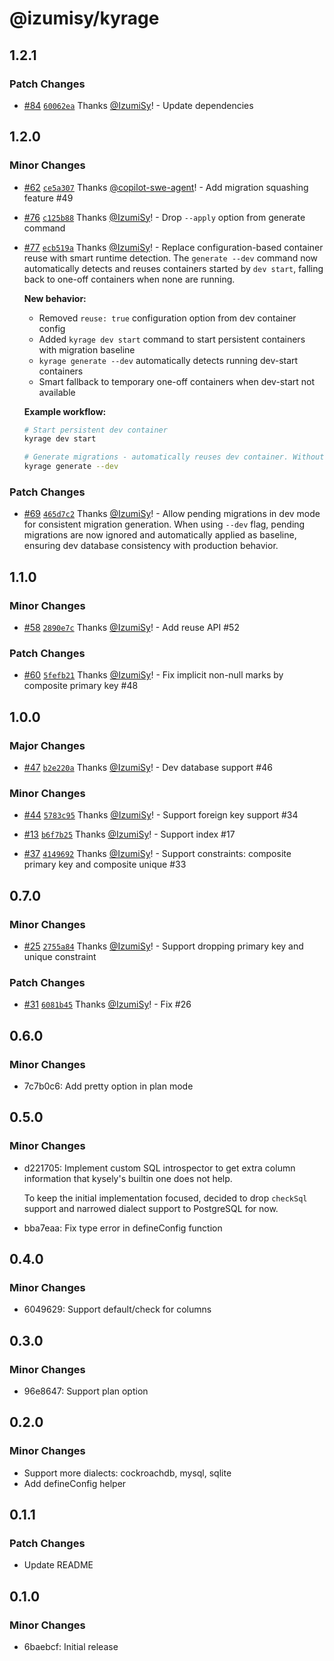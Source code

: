 # @izumisy/kyrage

## 1.2.1

### Patch Changes

- [#84](https://github.com/IzumiSy/kyrage/pull/84) [`60062ea`](https://github.com/IzumiSy/kyrage/commit/60062ea8e30264202eb2b8f735e9b7e6c322d176) Thanks [@IzumiSy](https://github.com/IzumiSy)! - Update dependencies

## 1.2.0

### Minor Changes

- [#62](https://github.com/IzumiSy/kyrage/pull/62) [`ce5a307`](https://github.com/IzumiSy/kyrage/commit/ce5a3075633f9e1709bffa86e43d55e28efda8fe) Thanks [@copilot-swe-agent](https://github.com/apps/copilot-swe-agent)! - Add migration squashing feature #49

- [#76](https://github.com/IzumiSy/kyrage/pull/76) [`c125b88`](https://github.com/IzumiSy/kyrage/commit/c125b8809fc433cc27f64db7d2e447c4d3ac241c) Thanks [@IzumiSy](https://github.com/IzumiSy)! - Drop `--apply` option from generate command

- [#77](https://github.com/IzumiSy/kyrage/pull/77) [`ecb519a`](https://github.com/IzumiSy/kyrage/commit/ecb519ae1eed5449ff0f69ebca65477b4d646ced) Thanks [@IzumiSy](https://github.com/IzumiSy)! - Replace configuration-based container reuse with smart runtime detection. The `generate --dev` command now automatically detects and reuses containers started by `dev start`, falling back to one-off containers when none are running.

  **New behavior:**

  - Removed `reuse: true` configuration option from dev container config
  - Added `kyrage dev start` command to start persistent containers with migration baseline
  - `kyrage generate --dev` automatically detects running dev-start containers
  - Smart fallback to temporary one-off containers when dev-start not available

  **Example workflow:**

  ```bash
  # Start persistent dev container
  kyrage dev start

  # Generate migrations - automatically reuses dev container. Without dev start, creates temporary container
  kyrage generate --dev
  ```

### Patch Changes

- [#69](https://github.com/IzumiSy/kyrage/pull/69) [`465d7c2`](https://github.com/IzumiSy/kyrage/commit/465d7c2a7b8802ac22035aaf63bd167259c9778a) Thanks [@IzumiSy](https://github.com/IzumiSy)! - Allow pending migrations in dev mode for consistent migration generation. When using `--dev` flag, pending migrations are now ignored and automatically applied as baseline, ensuring dev database consistency with production behavior.

## 1.1.0

### Minor Changes

- [#58](https://github.com/IzumiSy/kyrage/pull/58) [`2890e7c`](https://github.com/IzumiSy/kyrage/commit/2890e7cb44a0ad15e9e319033ed66c5950222ac8) Thanks [@IzumiSy](https://github.com/IzumiSy)! - Add reuse API #52

### Patch Changes

- [#60](https://github.com/IzumiSy/kyrage/pull/60) [`5fefb21`](https://github.com/IzumiSy/kyrage/commit/5fefb21cafc6a1e958fcd74f816c4a5134348087) Thanks [@IzumiSy](https://github.com/IzumiSy)! - Fix implicit non-null marks by composite primary key #48

## 1.0.0

### Major Changes

- [#47](https://github.com/IzumiSy/kyrage/pull/47) [`b2e220a`](https://github.com/IzumiSy/kyrage/commit/b2e220a0dd21228f287a8ea61253039878638e5f) Thanks [@IzumiSy](https://github.com/IzumiSy)! - Dev database support #46

### Minor Changes

- [#44](https://github.com/IzumiSy/kyrage/pull/44) [`5783c95`](https://github.com/IzumiSy/kyrage/commit/5783c951d33c66f7ad1364525557b65195db53a0) Thanks [@IzumiSy](https://github.com/IzumiSy)! - Support foreign key support #34

- [#13](https://github.com/IzumiSy/kyrage/pull/13) [`b6f7b25`](https://github.com/IzumiSy/kyrage/commit/b6f7b258d78d20d8b669719cd62a0cfac097b010) Thanks [@IzumiSy](https://github.com/IzumiSy)! - Support index #17

- [#37](https://github.com/IzumiSy/kyrage/pull/37) [`4149692`](https://github.com/IzumiSy/kyrage/commit/4149692a92c9bb03b606f9d953b7d80af9841194) Thanks [@IzumiSy](https://github.com/IzumiSy)! - Support constraints: composite primary key and composite unique #33

## 0.7.0

### Minor Changes

- [#25](https://github.com/IzumiSy/kyrage/pull/25) [`2755a84`](https://github.com/IzumiSy/kyrage/commit/2755a848f5214e9e4e3864228731c1d7f9753d9a) Thanks [@IzumiSy](https://github.com/IzumiSy)! - Support dropping primary key and unique constraint

### Patch Changes

- [#31](https://github.com/IzumiSy/kyrage/pull/31) [`6081b45`](https://github.com/IzumiSy/kyrage/commit/6081b45ada19c7aadb8d83c8d1a4718342671faa) Thanks [@IzumiSy](https://github.com/IzumiSy)! - Fix #26

## 0.6.0

### Minor Changes

- 7c7b0c6: Add pretty option in plan mode

## 0.5.0

### Minor Changes

- d221705: Implement custom SQL introspector to get extra column information that kysely's builtin one does not help.

  To keep the initial implementation focused, decided to drop `checkSql` support and narrowed dialect support to PostgreSQL for now.

- bba7eaa: Fix type error in defineConfig function

## 0.4.0

### Minor Changes

- 6049629: Support default/check for columns

## 0.3.0

### Minor Changes

- 96e8647: Support plan option

## 0.2.0

### Minor Changes

- Support more dialects: cockroachdb, mysql, sqlite
- Add defineConfig helper

## 0.1.1

### Patch Changes

- Update README

## 0.1.0

### Minor Changes

- 6baebcf: Initial release
